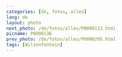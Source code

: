 ```yaml
---
categories: [de, fotos, alles]
lang: de
layout: photo
next_photo: /de/fotos/alles/P0000113.html
picname: P0000136
prev_photo: /de/fotos/alles/P0000205.html
tags: [Wilsonfontein]
---
```

